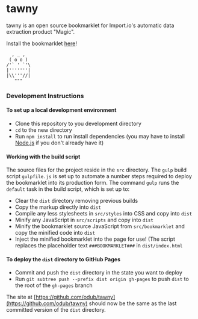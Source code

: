 # tawny

tawny is an open source bookmarklet for Import.io's automatic data extraction product "Magic".

Install the bookmarklet [here](http://odub.github.io/tawny)!

```
  , _ ,
 ( o o )
/'` ' `'\
|'''''''|
|\\'''//|
   """
```

### Development Instructions

#### To set up a local development environment

* Clone this repository to you development directory
* `cd` to the new directory
* Run `npm install` to run install dependencies (you may have to install [Node.js](http://nodejs.org/) if you don't already have it)

#### Working with the build script

The source files for the project reside in the `src` directory. The `gulp` build script `gulpfile.js` is set up to automate a number steps required to deploy the bookmarklet into its production form. The command `gulp` runs the `default` task in the build script, which is set up to:

* Clear the `dist` directory removing previous builds
* Copy the markup directly into `dist`
* Compile any less stylesheets in `src/styles` into CSS and copy into `dist`
* Minify any JavaScript in `src/scripts` and copy into `dist`
* Minify the bookmarklet source JavaScript from `src/bookmarklet` and copy the minified code into `dist`
* Inject the minified bookmarklet into the page for use! (The script replaces the placeholder text `###BOOKMARKLET###` in `dist/index.html`

#### To deploy the `dist` directory to GitHub Pages

* Commit and push the `dist` directory in the state you want to deploy
* Run ```git subtree push --prefix dist origin gh-pages``` to push `dist` to the root of the `gh-pages` branch

The site at [https://github.com/odub/tawny](https://github.com/odub/tawny) should now be the same as the last committed version of the `dist` directory.
